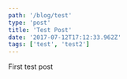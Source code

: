 ```yaml
---
path: '/blog/test'
type: 'post'
title: 'Test Post'
date: '2017-07-12T17:12:33.962Z'
tags: ['test', 'test2']
---
```


First test post